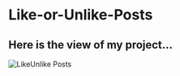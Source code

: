 # Like-or-Unlike-Posts

## Here is the view of my project...

![LikeUnlike Posts](LikeUnlikePost.gif)


